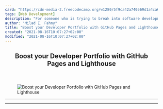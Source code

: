 ```yaml
---
card: "https://cdn-media-2.freecodecamp.org/w1280/5f9ca42a740569d1a4ca609d.jpg"
tags: [Web Development]
description: "For someone who is trying to break into software development,"
author: "Milad E. Fahmy"
title: "Boost your Developer Portfolio with GitHub Pages and Lighthouse"
created: "2021-08-16T10:07:27+02:00"
modified: "2021-08-16T10:07:27+02:00"
---
```

<div class="site-wrapper">
<main id="site-main" class="site-main outer">
<div class="inner">
<article class="post-full post tag-web-development tag-portfolio tag-github tag-lighthouse tag-tech ">
<header class="post-full-header">
<h1 class="post-full-title">Boost your Developer Portfolio with GitHub Pages and Lighthouse</h1>
</header>
<figure class="post-full-image">
<picture>
<source media="(max-width: 700px)" sizes="1px" srcset="data:image/gif;base64,R0lGODlhAQABAIAAAAAAAP///yH5BAEAAAAALAAAAAABAAEAAAIBRAA7 1w">
<source media="(min-width: 701px)" sizes="(max-width: 800px) 400px,
(max-width: 1170px) 700px,
1400px" srcset="https://cdn-media-2.freecodecamp.org/w1280/5f9ca42a740569d1a4ca609d.jpg 300w,
https://cdn-media-2.freecodecamp.org/w1280/5f9ca42a740569d1a4ca609d.jpg 600w,
https://cdn-media-2.freecodecamp.org/w1280/5f9ca42a740569d1a4ca609d.jpg 1000w,
https://cdn-media-2.freecodecamp.org/w1280/5f9ca42a740569d1a4ca609d.jpg 2000w">
<img onerror="this.style.display='none'" src="https://cdn-media-2.freecodecamp.org/w1280/5f9ca42a740569d1a4ca609d.jpg" alt="Boost your Developer Portfolio with GitHub Pages and Lighthouse">
</picture>
</figure>
<section class="post-full-content">
<div class="post-content">
</div>
<hr>
<hr>
</section>
</article>
</div>
</main>
</div>
<!-- Google Tag Manager (noscript) -->
<!-- End Google Tag Manager (noscript) -->
